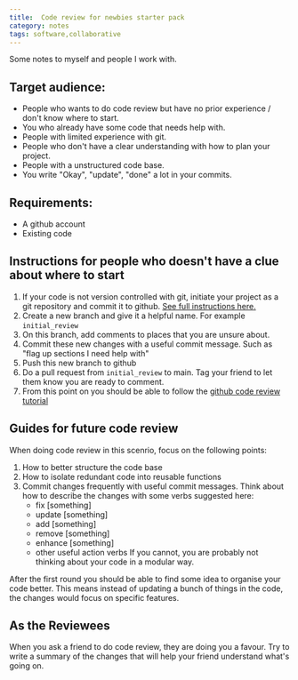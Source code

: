 ```yaml
---
title:  Code review for newbies starter pack
category: notes
tags: software,collaborative
---
```


Some notes to myself and people I work with.

## Target audience:
- People who wants to do code review but have no prior experience / don't know where to start.
- You who already have some code that needs help with.
- People with limited experience with git.
- People who don't have a clear understanding with how to plan your project.
- People with a unstructured code base.
- You write "Okay", "update", "done" a lot in your commits.

## Requirements:
- A github account
- Existing code

## Instructions for people who doesn't have a clue about where to start
1. If your code is not version controlled with git, initiate your project as a git repository and commit it to github. [See full instructions here.](https://docs.github.com/en/free-pro-team@latest/github/importing-your-projects-to-github/adding-an-existing-project-to-github-using-the-command-line)
2. Create a new branch and give it a helpful name. For example `initial_review`
3. On this branch, add comments to places that you are unsure about.
4. Commit these new changes with a useful commit message. Such as "flag up sections I need help with"
5. Push this new branch to github
6. Do a pull request from `initial_review` to main. Tag your friend to let them know you are ready to comment.
7. From this point on you should be able to follow the [github code review tutorial](https://github.com/features/code-review/)

## Guides for future code review
When doing code review in this scenrio, focus on the following points:
1. How to better structure the code base
2. How to isolate redundant code into reusable functions
3. Commit changes frequently with useful commit messages. Think about how to describe the changes with some verbs suggested here:
    - fix [something]
    - update [something]
    - add [something]
    - remove [something]
    - enhance [something]
    - other useful action verbs
If you cannot, you are probably not thinking about your code in a modular way.

After the first round you should be able to find some idea to organise your code better. This means instead of updating a bunch of things in the code, the changes would focus on specific features.

## As the Reviewees
When you ask a friend to do code review, they are doing you a favour. Try to write a summary of the changes that will help your friend understand what's going on.
